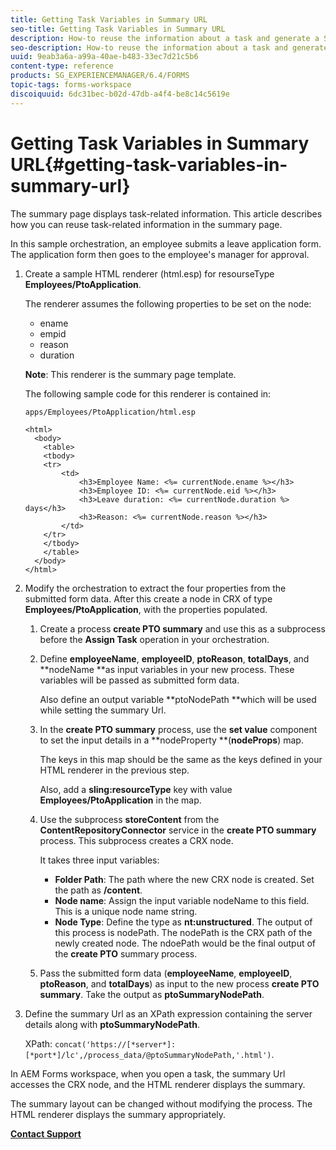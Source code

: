 ```yaml
---
title: Getting Task Variables in Summary URL
seo-title: Getting Task Variables in Summary URL
description: How-to reuse the information about a task and generate a Summary URL to summarize or describe a task.
seo-description: How-to reuse the information about a task and generate a Summary URL to summarize or describe a task.
uuid: 9eab3a6a-a99a-40ae-b483-33ec7d21c5b6
content-type: reference
products: SG_EXPERIENCEMANAGER/6.4/FORMS
topic-tags: forms-workspace
discoiquuid: 6dc31bec-b02d-47db-a4f4-be8c14c5619e
---
```


# Getting Task Variables in Summary URL{#getting-task-variables-in-summary-url}

The summary page displays task-related information. This article describes how you can reuse task-related information in the summary page.

In this sample orchestration, an employee submits a leave application form. The application form then goes to the employee's manager for approval.

1. Create a sample HTML renderer (html.esp) for resourseType **Employees/PtoApplication**.

   The renderer assumes the following properties to be set on the node:

    * ename
    * empid
    * reason
    * duration

   **Note**: This renderer is the summary page template.

   The following sample code for this renderer is contained in:

   `apps/Employees/PtoApplication/html.esp`

   ```
   <html>
     <body>
       <table>
       <tbody>
       <tr>
           <td>
               <h3>Employee Name: <%= currentNode.ename %></h3>
               <h3>Employee ID: <%= currentNode.eid %></h3>
               <h3>Leave duration: <%= currentNode.duration %> days</h3>
               <h3>Reason: <%= currentNode.reason %></h3>
           </td>
       </tr>
       </tbody>
       </table>
     </body>
   </html>
   ```

1. Modify the orchestration to extract the four properties from the submitted form data. After this create a node in CRX of type **Employees/PtoApplication**, with the properties populated.

    1. Create a process **create PTO summary** and use this as a subprocess before the **Assign Task** operation in your orchestration.
    1. Define **employeeName**, **employeeID**, **ptoReason**, **totalDays**, and **nodeName **as input variables in your new process. These variables will be passed as submitted form data.

       Also define an output variable **ptoNodePath **which will be used while setting the summary Url.
    
    1. In the **create PTO summary** process, use the **set value** component to set the input details in a **nodeProperty **(**nodeProps**) map.

       The keys in this map should be the same as the keys defined in your HTML renderer in the previous step.

       Also, add a **sling:resourceType** key with value **Employees/PtoApplication** in the map.
    
    1. Use the subprocess **storeContent** from the **ContentRepositoryConnector** service in the **create PTO summary** process. This subprocess creates a CRX node.

       It takes three input variables:

        * **Folder Path**: The path where the new CRX node is created. Set the path as **/content**.
        * **Node name**: Assign the input variable nodeName to this field. This is a unique node name string. 
        * **Node Type**: Define the type as **nt:unstructured**. The output of this process is nodePath. The nodePath is the CRX path of the newly created node. The ndoePath would be the final output of the **create PTO** summary process.

    1. Pass the submitted form data (**employeeName**, **employeeID**, **ptoReason**, and **totalDays**) as input to the new process **create PTO summary**. Take the output as **ptoSummaryNodePath**.

1. Define the summary Url as an XPath expression containing the server details along with **ptoSummaryNodePath**.

   XPath: `concat('https://[*server*]:[*port*]/lc',/process_data/@ptoSummaryNodePath,'.html')`.

In AEM Forms workspace, when you open a task, the summary Url accesses the CRX node, and the HTML renderer displays the summary.

The summary layout can be changed without modifying the process. The HTML renderer displays the summary appropriately.

[**Contact Support**](https://www.adobe.com/account/sign-in.supportportal.html)
